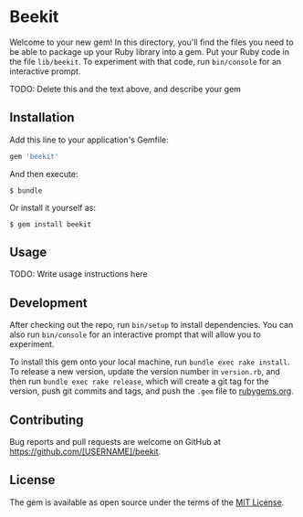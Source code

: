 # Beekit

Welcome to your new gem! In this directory, you'll find the files you need to be able to package up your Ruby library into a gem. Put your Ruby code in the file `lib/beekit`. To experiment with that code, run `bin/console` for an interactive prompt.

TODO: Delete this and the text above, and describe your gem

## Installation

Add this line to your application's Gemfile:

```ruby
gem 'beekit'
```

And then execute:

    $ bundle

Or install it yourself as:

    $ gem install beekit

## Usage

TODO: Write usage instructions here

## Development

After checking out the repo, run `bin/setup` to install dependencies. You can also run `bin/console` for an interactive prompt that will allow you to experiment.

To install this gem onto your local machine, run `bundle exec rake install`. To release a new version, update the version number in `version.rb`, and then run `bundle exec rake release`, which will create a git tag for the version, push git commits and tags, and push the `.gem` file to [rubygems.org](https://rubygems.org).

## Contributing

Bug reports and pull requests are welcome on GitHub at https://github.com/[USERNAME]/beekit.


## License

The gem is available as open source under the terms of the [MIT License](http://opensource.org/licenses/MIT).

